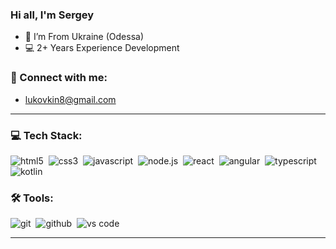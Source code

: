 <!-- <img src="https://github.com/slikovkin/..../master/assets/preview.png"> -->
<!-- Тут ссылка на файл картинки для главной станицы -->

### Hi all, I'm Sergey 

<!-- ## I'm a Developer! -->

- 📍 I’m From Ukraine (Odessa)
- 💻 2+ Years Experience Development

### 🤝 Connect with me:

- [lukovkin8@gmail.com](mailto:lukovkin8@gmail.com)

---

### 💻 Tech Stack:

<img alt="html5" src="https://img.shields.io/badge/html-E34F26.svg?&style=for-the-badge&logo=html5&logoColor=fff" />&nbsp;
<img alt="css3" src="https://img.shields.io/badge/css-1572B6.svg?&style=for-the-badge&logo=css3&logoColor=fff" />&nbsp;
<img alt="javascript" src="https://img.shields.io/badge/javascript-F7DF1E.svg?&style=for-the-badge&logo=javascript&logoColor=fff" />&nbsp;
<img alt="node.js" src="https://img.shields.io/badge/node.js-90C53F.svg?&style=for-the-badge&logo=node.js&logoColor=fff" />&nbsp;
<img alt="react" src="https://img.shields.io/badge/react-%2320232a.svg?style=for-the-badge&logo=react&logoColor=%2361DAFB" />&nbsp;
<img alt="angular" src="https://img.shields.io/badge/angular-%23DD0031.svg?style=for-the-badge&logo=angular&logoColor=white" />&nbsp;
<img alt="typescript" src="https://img.shields.io/badge/typescript-007ACC.svg?&style=for-the-badge&logo=typescript&logoColor=fff" />&nbsp;
<img alt="kotlin" src="https://img.shields.io/badge/kotlin-%237F52FF.svg?style=for-the-badge&logo=kotlin&logoColor=white" />&nbsp;


### 🛠 Tools:

<img alt="git" src="https://img.shields.io/badge/git-F05033.svg?&style=for-the-badge&logo=git&logoColor=fff" />&nbsp;
<img alt="github" src="https://img.shields.io/badge/github-000.svg?&style=for-the-badge&logo=github&logoColor=fff" />&nbsp;
<img alt="vs code" src="https://img.shields.io/badge/vs code-007ACC.svg?&style=for-the-badge&logo=visual-studio-code&logoColor=fff" />&nbsp;

---
